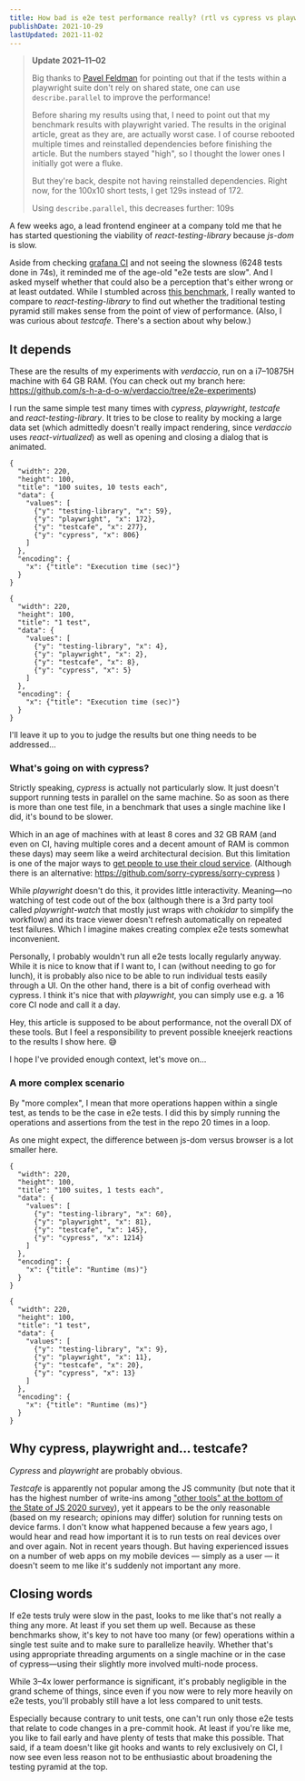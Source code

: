 ```yaml
---
title: How bad is e2e test performance really? (rtl vs cypress vs playwright vs testcafe)
publishDate: 2021-10-29
lastUpdated: 2021-11-02
---
```


> **Update 2021–11–02**
>
> Big thanks to [Pavel Feldman](https://medium.com/@pavel.feldman/try-replacing-test-describe-with-test-describe-parallel-in-playwright-tests-ec9176c6bd2a?source=responses-----bfc5c0d06d57----1-----------------------------------) for pointing out that if the tests within a playwright suite don't rely on shared state, one can use `describe.parallel` to improve the performance!
> 
> Before sharing my results using that, I need to point out that my benchmark results with playwright varied. The results in the original article, great as they are, are actually worst case. I of course rebooted multiple times and reinstalled dependencies before finishing the article. But the numbers stayed "high", so I thought the lower ones I initially got were a fluke.
> 
> But they're back, despite not having reinstalled dependencies. Right now, for the 100x10 short tests, I get 129s instead of 172.
> 
> Using `describe.parallel`, this decreases further: 109s

A few weeks ago, a lead frontend engineer at a company told me that he has started questioning the viability of *react-testing-library* because *js-dom* is slow.

Aside from checking [grafana CI](https://drone.grafana.net/grafana/grafana/35841/1/12) and not seeing the slowness (6248 tests done in 74s), it reminded me of the age-old "e2e tests are slow". And I asked myself whether that could also be a perception that's either wrong or at least outdated. While I stumbled across [this benchmark](https://blog.checklyhq.com/cypress-vs-selenium-vs-playwright-vs-puppeteer-speed-comparison/), I really wanted to compare to *react-testing-library* to find out whether the traditional testing pyramid still makes sense from the point of view of performance. (Also, I was curious about *testcafe*. There's a section about why below.)

## It depends

These are the results of my experiments with *verdaccio*, run on a i7–10875H machine with 64 GB RAM. (You can check out my branch here: https://github.com/s-h-a-d-o-w/verdaccio/tree/e2e-experiments)

I run the same simple test many times with *cypress*, *playwright*, *testcafe* and *react-testing-library*. It tries to be close to reality by mocking a large data set (which admittedly doesn't really impact rendering, since *verdaccio* uses *react-virtualized*) as well as opening and closing a dialog that is animated.

```kroki type=vegalite
{
  "width": 220,
  "height": 100,
  "title": "100 suites, 10 tests each",
  "data": {
    "values": [
      {"y": "testing-library", "x": 59},
      {"y": "playwright", "x": 172},
      {"y": "testcafe", "x": 277},
      {"y": "cypress", "x": 806}
    ]
  },
  "encoding": {
    "x": {"title": "Execution time (sec)"}
  }
}
```

```kroki type=vegalite
{
  "width": 220,
  "height": 100,
  "title": "1 test",
  "data": {
    "values": [
      {"y": "testing-library", "x": 4},
      {"y": "playwright", "x": 2},
      {"y": "testcafe", "x": 8},
      {"y": "cypress", "x": 5}
    ]
  },
  "encoding": {
    "x": {"title": "Execution time (sec)"}
  }
}
```

I'll leave it up to you to judge the results but one thing needs to be addressed…

### What's going on with cypress?

Strictly speaking, *cypress* is actually not particularly slow. It just doesn't support running tests in parallel on the same machine. So as soon as there is more than one test file, in a benchmark that uses a single machine like I did, it's bound to be slower.

Which in an age of machines with at least 8 cores and 32 GB RAM (and even on CI, having multiple cores and a decent amount of RAM is common these days) may seem like a weird architectural decision. But this limitation is one of the major ways to [get people to use their cloud service](https://docs.cypress.io/guides/guides/parallelization#Overview). (Although there is an alternative: https://github.com/sorry-cypress/sorry-cypress )

While *playwright* doesn't do this, it provides little interactivity. Meaning—no watching of test code out of the box (although there is a 3rd party tool called *playwright-watch* that mostly just wraps with *chokidar* to simplify the workflow) and its trace viewer doesn't refresh automatically on repeated test failures. Which I imagine makes creating complex e2e tests somewhat inconvenient.

Personally, I probably wouldn't run all e2e tests locally regularly anyway. While it is nice to know that if I want to, I can (without needing to go for lunch), it is probably also nice to be able to run individual tests easily through a UI. On the other hand, there is a bit of config overhead with cypress. I think it's nice that with *playwright*, you can simply use e.g. a 16 core CI node and call it a day.

Hey, this article is supposed to be about performance, not the overall DX of these tools. But I feel a responsibility to prevent possible kneejerk reactions to the results I show here. 😅

I hope I've provided enough context, let's move on…

### A more complex scenario

By "more complex", I mean that more operations happen within a single test, as tends to be the case in e2e tests. I did this by simply running the operations and assertions from the test in the repo 20 times in a loop.

As one might expect, the difference between js-dom versus browser is a lot smaller here.

```kroki type=vegalite
{
  "width": 220,
  "height": 100,
  "title": "100 suites, 1 tests each",
  "data": {
    "values": [
      {"y": "testing-library", "x": 60},
      {"y": "playwright", "x": 81},
      {"y": "testcafe", "x": 145},
      {"y": "cypress", "x": 1214}
    ]
  },
  "encoding": {
    "x": {"title": "Runtime (ms)"}
  }
}
```

```kroki type=vegalite
{
  "width": 220,
  "height": 100,
  "title": "1 test",
  "data": {
    "values": [
      {"y": "testing-library", "x": 9},
      {"y": "playwright", "x": 11},
      {"y": "testcafe", "x": 20},
      {"y": "cypress", "x": 13}
    ]
  },
  "encoding": {
    "x": {"title": "Runtime (ms)"}
  }
}
```

## Why cypress, playwright and... testcafe?

*Cypress* and *playwright* are probably obvious.

*Testcafe* is apparently not popular among the JS community (but note that it has the highest number of write-ins among ["other tools" at the bottom of the State of JS 2020 survey](https://2020.stateofjs.com/en-US/technologies/testing/)), yet it appears to be the only reasonable (based on my research; opinions may differ) solution for running tests on device farms. I don't know what happened because a few years ago, I would hear and read how important it is to run tests on real devices over and over again. Not in recent years though. But having experienced issues on a number of web apps on my mobile devices — simply as a user — it doesn't seem to me like it's suddenly not important any more.

## Closing words

If e2e tests truly were slow in the past, looks to me like that's not really a thing any more. At least if you set them up well. Because as these benchmarks show, it's key to not have too many (or few) operations within a single test suite and to make sure to parallelize heavily. Whether that's using appropriate threading arguments on a single machine or in the case of cypress—using their slightly more involved multi-node process.

While 3–4x lower performance is significant, it's probably negligible in the grand scheme of things, since even if you now were to rely more heavily on e2e tests, you'll probably still have a lot less compared to unit tests.

Especially because contrary to unit tests, one can't run only those e2e tests that relate to code changes in a pre-commit hook. At least if you're like me, you like to fail early and have plenty of tests that make this possible. That said, if a team doesn't like git hooks and wants to rely exclusively on CI, I now see even less reason not to be enthusiastic about broadening the testing pyramid at the top.
